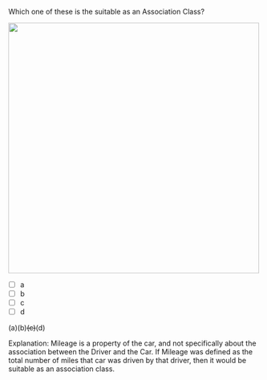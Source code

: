 <panel header="{{ icon_Q_A }} Which are suitable as an Association Class?">
<question>

Which one of these is the suitable as an Association Class?

<img src="{{baseUrl}}/oop/associations/associationClasses/images/exerciseDiagram.png" width="500" />
<p/>

- [ ] a
- [ ] b
- [ ] c
- [ ] d

<div slot="answer">

(a)(b)~~(c)~~(d)

Explanation: Mileage is a property of the car, and not specifically about the association between the Driver and the Car. If Mileage was defined as the total number of miles that car was driven by that driver, then it would be suitable as an association class.

</div>
</question>
</panel>
